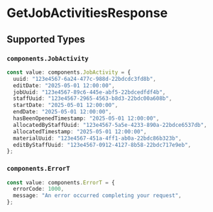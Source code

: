 # GetJobActivitiesResponse


## Supported Types

### `components.JobActivity`

```typescript
const value: components.JobActivity = {
  uuid: "123e4567-6a24-477c-988d-22bdcdc3fd8b",
  editDate: "2025-05-01 12:00:00",
  jobUuid: "123e4567-89c6-445e-abf5-22bdcedfdf4b",
  staffUuid: "123e4567-2965-4563-b8d3-22bdc00a608b",
  startDate: "2025-05-01 12:00:00",
  endDate: "2025-05-01 12:00:00",
  hasBeenOpenedTimestamp: "2025-05-01 12:00:00",
  allocatedByStaffUuid: "123e4567-5a5e-4233-890a-22bdce6537db",
  allocatedTimestamp: "2025-05-01 12:00:00",
  materialUuid: "123e4567-451a-4ff1-ab0a-22bdc86b323b",
  editByStaffUuid: "123e4567-0912-4127-8b58-22bdc717e9eb",
};
```

### `components.ErrorT`

```typescript
const value: components.ErrorT = {
  errorCode: 1000,
  message: "An error occurred completing your request",
};
```

